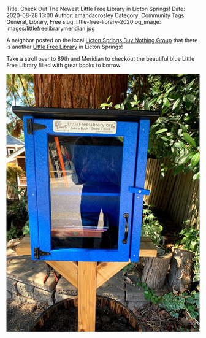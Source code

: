Title: Check Out The Newest Little Free Library in Licton Springs!
Date: 2020-08-28 13:00
Author: amandacrosley
Category: Community
Tags: General, Library, Free
slug: little-free-library-2020
og_image: images/littlefreelibrarymeridian.jpg

A neighbor posted on the local [Licton Springs Buy Nothing Group](https://www.facebook.com/groups/131617810551046) that there is another [Little Free Library](https://littlefreelibrary.org/) in Licton Springs! 

Take a stroll over to 89th and Meridian to checkout the beautiful blue Little Free Library filled with great books to borrow.    

[![Little Free Library at 89th and Meridian](/images/littlefreelibrarymeridian.jpg)](/images/littlefreelibrarymeridian.jpg)
